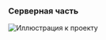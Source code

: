### Серверная часть   

![Иллюстрация к проекту](https://github.com/evilsadko/intermediate-option/blob/v0.2/github/save.png)

